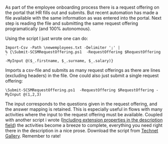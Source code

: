 ﻿As part of the employee onboarding process there is a request offering
on the portal that HR fills out and submits. But recent automation has
made a file available with the same information as was entered into the
portal. Next step is reading the file and submitting the same request
offering programatically (and 100% autonomous).

Using the script I just wrote one can do:
```
Import-Csv -Path \newemployees.txt -Delimiter ';' |
% {\Submit-SCSMRequestOffering.ps1  -RequestOffering $RequestOffering `
-MyInput @($_.firstname, $_.surname, $_.salary)}
```
Imports a csv-file and submits as many request offerings as there are
lines (excluding headers) in the file. One could also just submit a
single request offering:
```
\Submit-SCSMRequestOffering.ps1  -RequestOffering $RequestOffering -MyInput @(1,2,3)
```
The input corresponds to the questions given in the request offering,
and the answer mapping is retained. This is especially useful in flows
with many activities where the input to the request offering must be
available. Coupled with another script i wrote ([Including extension
properties in the description
field](http://codebeaver.blogspot.dk/2014/02/scorch-including-extension-properties.html))
the activities become a breeze to complete, everything you need right
there in the description in a nice prose.
Download the script from [Technet
Gallery](https://gallery.technet.microsoft.com/Submit-SCSM-Request-22b0488c).
Remember to rate!
```
```
